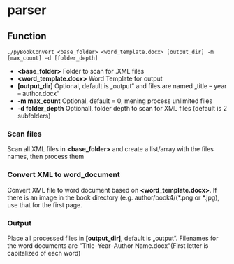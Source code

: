 parser
======

## Function

	./pyBookConvert <base_folder> <word_template.docx> [output_dir] -m [max_count] –d [folder_depth]

* **&lt;base_folder&gt;**		Folder to scan for .XML files
* **&lt;word_template.docx&gt;**	Word Template for output
* **[output_dir]**	Optional, default is „output“ and files are named „title – year – author.docx“	
* **-m max_count**	Optional, default = 0, mening process unlimited files
* **-d folder_depth**	Optionall, folder depth to scan for XML files (default is 2 subfolders)


###  Scan files

Scan all XML files in **&lt;base_folder&gt;** and create a list/array with the files names, then process them


###  Convert XML to word_document

Convert XML file to word document based on **&lt;word_template.docx&gt;**.
If there is an image in the book directory (e.g. author/book4/(*.png or *.jpg), use that for the first page.


### Output

Place all processed files in **[output_dir]**, default is „output“.
Filenames for the word documents are "Title–Year–Author Name.docx"(First letter is capitalized of each word)